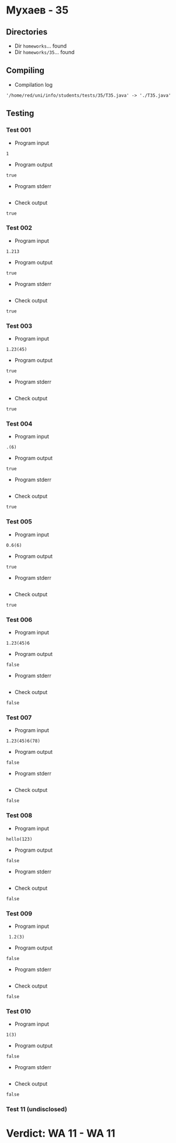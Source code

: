 # Мухаев - 35
## Directories
- Dir `homeworks`... found
- Dir `homeworks/35`... found
## Compiling
- Compilation log
```
'/home/red/uni/info/students/tests/35/T35.java' -> './T35.java'

```
## Testing
### Test 001
- Program input
```
1

```
- Program output
```
true

```
- Program stderr
```

```
- Check output
```
true

```
### Test 002
- Program input
```
1.213

```
- Program output
```
true

```
- Program stderr
```

```
- Check output
```
true

```
### Test 003
- Program input
```
1.23(45)

```
- Program output
```
true

```
- Program stderr
```

```
- Check output
```
true

```
### Test 004
- Program input
```
.(6)

```
- Program output
```
true

```
- Program stderr
```

```
- Check output
```
true

```
### Test 005
- Program input
```
0.6(6)

```
- Program output
```
true

```
- Program stderr
```

```
- Check output
```
true

```
### Test 006
- Program input
```
1.23(45)6

```
- Program output
```
false

```
- Program stderr
```

```
- Check output
```
false

```
### Test 007
- Program input
```
1.23(45)6(78)

```
- Program output
```
false

```
- Program stderr
```

```
- Check output
```
false

```
### Test 008
- Program input
```
hello(123)

```
- Program output
```
false

```
- Program stderr
```

```
- Check output
```
false

```
### Test 009
- Program input
```
 1.2(3)

```
- Program output
```
false

```
- Program stderr
```

```
- Check output
```
false

```
### Test 010
- Program input
```
1(3)

```
- Program output
```
false

```
- Program stderr
```

```
- Check output
```
false

```
### Test 11 (undisclosed)
# Verdict: **WA 11** - WA 11
